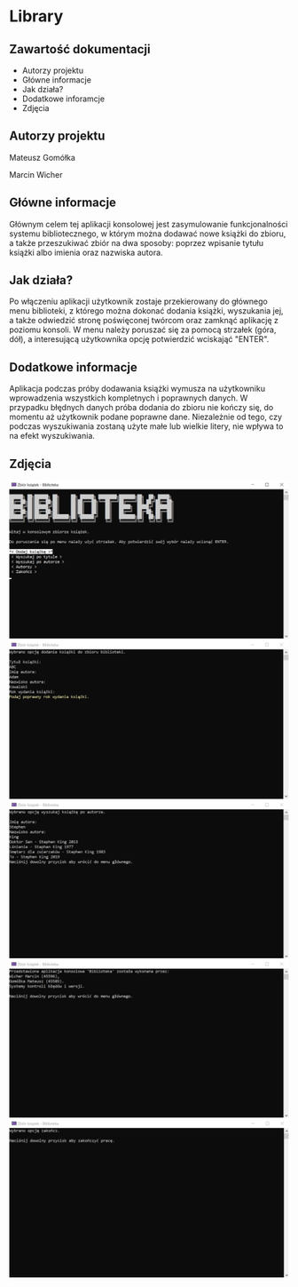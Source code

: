 # Library
## Zawartość dokumentacji
* Autorzy projektu
* Główne informacje
* Jak działa?
* Dodatkowe inforamcje
* Zdjęcia

## Autorzy projektu
Mateusz Gomółka

Marcin Wicher

## Główne informacje

Głównym celem tej aplikacji konsolowej jest zasymulowanie funkcjonalności systemu bibliotecznego, w którym można dodawać nowe książki do zbioru, a także przeszukiwać zbiór na dwa sposoby: poprzez wpisanie tytułu książki albo imienia oraz nazwiska autora.
	
## Jak działa?

Po włączeniu aplikacji użytkownik zostaje przekierowany do głównego menu biblioteki, z którego można dokonać dodania książki, wyszukania jej, a także odwiedzić stronę poświęconej twórcom oraz zamknąć aplikację z poziomu konsoli. W menu należy poruszać się za pomocą strzałek (góra, dół), a interesującą użytkownika opcję potwierdzić wciskająć "ENTER".

## Dodatkowe informacje

Aplikacja podczas próby dodawania książki wymusza na użytkowniku wprowadzenia wszystkich kompletnych i poprawnych danych. W przypadku błędnych danych próba dodania do zbioru nie kończy się, do momentu aż użytkownik podane poprawne dane. Niezależnie od tego, czy podczas wyszukiwania zostaną użyte małe lub wielkie litery, nie wpływa to na efekt wyszukiwania.

## Zdjęcia

![Screenshot](1.jpg)
![Screenshot](2.jpg)
![Screenshot](3.jpg)
![Screenshot](4.jpg)
![Screenshot](5.jpg)
